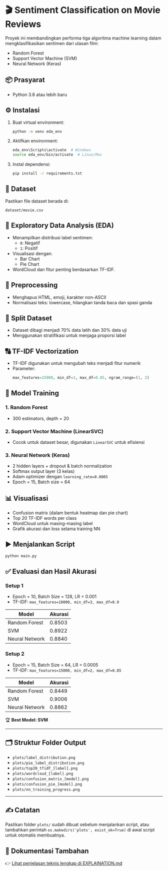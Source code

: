 # 🎬 Sentiment Classification on Movie Reviews

Proyek ini membandingkan performa tiga algoritma machine learning dalam mengklasifikasikan sentimen dari ulasan film:
- Random Forest
- Support Vector Machine (SVM)
- Neural Network (Keras)

## 📦 Prasyarat
- Python 3.8 atau lebih baru

## ⚙️ Instalasi

1. Buat virtual environment:
   ```bash
   python -m venv eda_env
   ```

2. Aktifkan environment:
   ```bash
   eda_env\Scripts\activate  # Windows
   source eda_env/bin/activate  # Linux/Mac
   ```

3. Instal dependensi:
   ```bash
   pip install -r requirements.txt
   ```

## 📁 Dataset
Pastikan file dataset berada di:
```
dataset/movie.csv
```

## 🔎 Exploratory Data Analysis (EDA)

- Menampilkan distribusi label sentimen: 
  - `0`: Negatif
  - `1`: Positif
- Visualisasi dengan:
  - Bar Chart
  - Pie Chart
- WordCloud dan fitur penting berdasarkan TF-IDF.

## 🧹 Preprocessing
- Menghapus HTML, emoji, karakter non-ASCII
- Normalisasi teks: lowercase, hilangkan tanda baca dan spasi ganda

## 🔀 Split Dataset
- Dataset dibagi menjadi 70% data latih dan 30% data uji
- Menggunakan stratifikasi untuk menjaga proporsi label

## 🔠 TF-IDF Vectorization
- TF-IDF digunakan untuk mengubah teks menjadi fitur numerik
- Parameter:
  ```python
  max_features=15000, min_df=2, max_df=0.85, ngram_range=(1, 2)
  ```

## 🧠 Model Training

### 1. Random Forest
- 300 estimators, depth = 20

### 2. Support Vector Machine (LinearSVC)
- Cocok untuk dataset besar, digunakan `LinearSVC` untuk efisiensi

### 3. Neural Network (Keras)
- 2 hidden layers + dropout & batch normalization
- Softmax output layer (3 kelas)
- Adam optimizer dengan `learning_rate=0.0005`
- Epoch = 15, Batch size = 64

## 📊 Visualisasi
- Confusion matrix (dalam bentuk heatmap dan pie chart)
- Top 20 TF-IDF words per class
- WordCloud untuk masing-masing label
- Grafik akurasi dan loss selama training NN

## ▶️ Menjalankan Script

```bash
python main.py
```

## ✅ Evaluasi dan Hasil Akurasi

### Setup 1
- Epoch = 10, Batch Size = 128, LR = 0.001
- TF-IDF: `max_features=10000, min_df=3, max_df=0.9`

| Model          | Akurasi  |
|----------------|----------|
| Random Forest  | 0.8503   |
| SVM            | 0.8922   |
| Neural Network | 0.8840   |

### Setup 2
- Epoch = 15, Batch Size = 64, LR = 0.0005
- TF-IDF: `max_features=15000, min_df=2, max_df=0.85`

| Model          | Akurasi  |
|----------------|----------|
| Random Forest  | 0.8449   |
| SVM            | 0.9006   |
| Neural Network | 0.8862   |

🏆 **Best Model: SVM**

---

## 🗂 Struktur Folder Output

- `plots/label_distribution.png`
- `plots/pie_label_distribution.png`
- `plots/top20_tfidf_[label].png`
- `plots/wordcloud_[label].png`
- `plots/confusion_matrix_[model].png`
- `plots/confusion_pie_[model].png`
- `plots/nn_training_progress.png`

---

## ✍️ Catatan
Pastikan folder `plots/` sudah dibuat sebelum menjalankan script, atau tambahkan perintah `os.makedirs('plots', exist_ok=True)` di awal script untuk otomatis membuatnya.

## 📘 Dokumentasi Tambahan

👉 [Lihat penjelasan teknis lengkap di EXPLAINATION.md](docs/EXPLAINATION.md)
